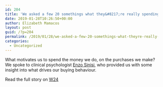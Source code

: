 ```yaml
---
id: 204
title: 'We asked a few 20 somethings what they&#8217;re really spending their money on and their biggest purchases this year'
date: 2019-01-28T10:26:50+00:00
author: Elizabeth Mamacos
layout: post
guid: /?p=204
permalink: /2019/01/28/we-asked-a-few-20-somethings-what-theyre-really-spending-their-money-on-and-their-biggest-purchases-this-year/
categories:
  - Uncategorized
---
```

What motivates us to spend the money we do, on the purchases we make? We spoke to clinical psychologist [Enzo Sinisi](https://www.therapyroute.com/therapist/enzosinisi), who provided us with some insight into what drives our buying behaviour. 

Read the full story on [W24](https://www.w24.co.za/Work/Money/we-asked-a-few-20-somethings-what-theyre-really-spending-their-money-on-in-and-their-biggest-purchases-this-year-20181206)